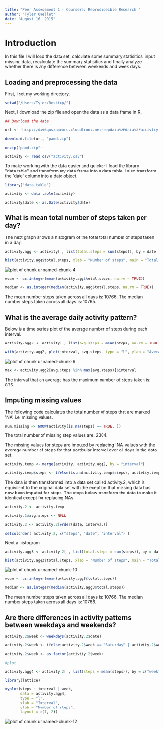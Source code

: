 ```yaml
---
title: "Peer Assessment 1 - Coursera: Reproduceible Research "
author: "Tyler Ouellet"
date: "August 16, 2015"
---
```


# Introduction

In this file I will load the data set, calculate some summary statisitics, input missing data, recalculate the summary statisitics and finally analyze whether there is any difference between weekends and week days.

## Loading and preprocessing the data

First, I set my working directory.


```r
setwd("/Users/Tyler/Desktop/")
```

Next, I download the zip file and open the data as a data frame in R.


```r
## Download the data

url <- "http://d396qusza40orc.cloudfront.net/repdata%2Fdata%2Factivity.zip"

download.file(url, "pamd.zip")

unzip("pamd.zip")

activity <- read.csv("activity.csv")
```

To make working with the data easier and quicker I load the library "data.table" and transform my data frame into a data table. I also transform the 'date' column into a date object. 


```r
library("data.table")

activity <- data.table(activity)

activity$date <- as.Date(activity$date)
```

## What is mean total number of steps taken per day?

The next graph shows a histogram of the total total number of steps taken in a day.


```r
activity.agg <- activity[ , list(total.steps = sum(steps)), by = date ]

hist(activity.agg$total.steps, xlab = "Number of steps", main = "Total number of steps taken each day")
```

![plot of chunk unnamed-chunk-4](figure/unnamed-chunk-4.png) 


```r
mean <- as.integer(mean(activity.agg$total.steps, na.rm = TRUE))

median <- as.integer(median(activity.agg$total.steps, na.rm = TRUE))
```

The mean number steps taken across all days is: 10766.
The median number steps taken across all days is: 10765.

## What is the average daily activity pattern?

Below is a time series plot of the average number of steps during each interval.


```r
activity.agg2 <- activity[ , list(avg.steps = mean(steps, na.rm = TRUE)), by = interval ]

with(activity.agg2, plot(interval, avg.steps, type = "l", ylab = "Average number of steps", main = "Average daily activity" ))
```

![plot of chunk unnamed-chunk-6](figure/unnamed-chunk-6.png) 

```r
max <- activity.agg2[avg.steps %in% max(avg.steps)]$interval
```

The interval that on average has the maximum number of steps taken is: 835.

## Imputing missing values

The following code calculates the total number of steps that are marked 'NA' i.e. missing values.


```r
num.missing <- NROW(activity[is.na(steps) == TRUE, ])
```

The total number of missing step values are: 2304.

The missing values for steps are imputed by replacing 'NA' values with the average number of steps for that particular interval over all days in the data set. 


```r
activity.temp <- merge(activity, activity.agg2, by = "interval")

activity.temp$steps <- ifelse(is.na(activity.temp$steps), activity.temp$avg.steps, activity.temp$steps)
```

The data is then transformed into a data set called activity.2, which is equivilent to the original data set with the exeption that missing data has now been imputed for steps. The steps below transform the data to make it identical except for replacing NAs.


```r
activity.2 <- activity.temp

activity.2$avg.steps <- NULL

activity.2 <- activity.2[order(date, interval)]

setcolorder( activity.2, c("steps", "date", "interval") )
```

Next  a histogram 


```r
activity.agg3 <- activity.2[ , list(total.steps = sum(steps)), by = date ]

hist(activity.agg3$total.steps, xlab = "Number of steps", main = "Total number of steps taken each day")
```

![plot of chunk unnamed-chunk-10](figure/unnamed-chunk-10.png) 


```r
mean <- as.integer(mean(activity.agg3$total.steps))

median <- as.integer(median(activity.agg3$total.steps))
```

The mean number steps taken across all days is: 10766.
The median number steps taken across all days is: 10766.

## Are there differences in activity patterns between weekdays and weekends?

```r
activity.2$week <- weekdays(activity.2$date) 

activity.2$week <- ifelse(activity.2$week == "Saturday" | activity.2$week == "Sunday", "Weekend", "Weekday")

activity.2$week <- as.factor(activity.2$week)

#plot

activity.agg4 <- activity.2[ , list(steps = mean(steps)), by = c("week", "interval") ]

library(lattice)

xyplot(steps ~ interval | week, 
       data = activity.agg4, 
       type = "l",  
       xlab = "Interval",
       ylab = "Number of steps",
       layout = c(1, 2))
```

![plot of chunk unnamed-chunk-12](figure/unnamed-chunk-12.png) 
